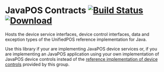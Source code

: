 JavaPOS Contracts [![Build Status](https://travis-ci.org/JavaPOSWorkingGroup/javapos-contracts.svg?branch=master)](https://travis-ci.org/JavaPOSWorkingGroup/javapos-contracts) [![Download](https://api.bintray.com/packages/javaposworkinggroup/maven/javapos-contracts/images/download.svg) ](https://bintray.com/javaposworkinggroup/maven/javapos-contracts/_latestVersion)
=================

Hosts the device service interfaces, device control interfaces, data and exception types of the UnifiedPOS reference implementation for Java.

Use this library if your are implementing JavaPOS device services or, if you are implementing an JavaPOS application using your own implementation of JavaPOS device controls instead of the [reference implementation of device controls](https://github.com/JavaPOSWorkingGroup/javapos-controls) provided by this group.


